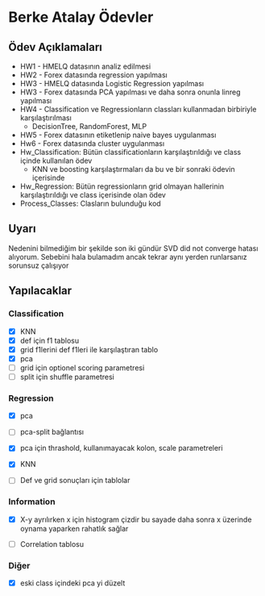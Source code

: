 # Berke Atalay Ödevler

## Ödev Açıklamaları
- HW1 - HMELQ datasının analiz edilmesi
- HW2 - Forex datasında regression yapılması
- HW3 - HMELQ datasında Logistic Regression yapılması
- HW3 - Forex datasında PCA yapılması ve daha sonra onunla linreg yapılması
- HW4 - Classification ve Regressionların classları kullanmadan birbiriyle karşılaştırılması
  - DecisionTree, RandomForest, MLP
- HW5 - Forex datasının etiketlenip naive bayes uygulanması
- Hw6 - Forex datasında cluster uygulanması
- Hw_Classification: Bütün classificationların karşılaştırıldığı ve class içinde kullanılan ödev
    - KNN ve boosting karşılaştırmaları da bu ve bir sonraki ödevin içerisinde
- Hw_Regression: Bütün regressionların grid olmayan hallerinin karşılaştırıldığı ve class içerisinde olan ödev
- Process_Classes: Clasların bulunduğu kod
## Uyarı
Nedenini bilmediğim bir şekilde son iki gündür SVD did not converge hatası alıyorum. Sebebini hala bulamadım ancak tekrar aynı yerden runlarsanız sorunsuz çalışıyor
  
## Yapılacaklar

### Classification
- [x] KNN
- [x] def için f1 tablosu
- [x] grid f1lerini def f1leri ile karşılaştıran tablo
- [x] pca
- [ ] grid için optionel scoring parametresi
- [ ] split için shuffle parametresi

### Regression
- [x] pca
- [ ] pca-split bağlantısı
- [x] pca için thrashold, kullanımayacak kolon, scale parametreleri
- [x] KNN
- [ ] Def ve grid sonuçları için tablolar



### Information
- [x] X-y ayrılırken x için histogram çizdir bu sayade daha sonra x üzerinde oynama yaparken rahatlık sağlar
- [ ] Correlation tablosu 


### Diğer
- [x] eski class içindeki pca yi düzelt

